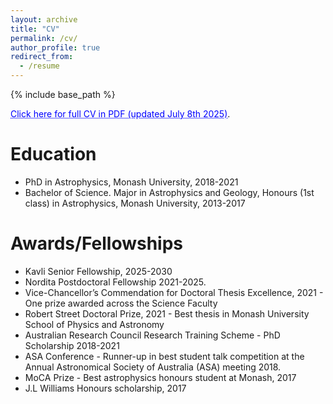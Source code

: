 ```yaml
---
layout: archive
title: "CV"
permalink: /cv/
author_profile: true
redirect_from:
  - /resume
---
```


{% include base_path %}

<a href="https://nikhil-sarin.github.io/files/nikhil_cv.pdf" style="color: blue; text-decoration: underline;text-decoration-style: dotted;">Click here for full CV in PDF (updated July 8th 2025)</a>.

Education
======
* PhD in Astrophysics, Monash University, 2018-2021
* Bachelor of Science. Major in Astrophysics and Geology, Honours (1st class) in Astrophysics, Monash University, 2013-2017

Awards/Fellowships
======
* Kavli Senior Fellowship, 2025-2030
* Nordita Postdoctoral Fellowship 2021-2025.
* Vice-Chancellor’s Commendation for Doctoral Thesis Excellence, 2021 - One prize awarded across the Science Faculty
* Robert Street Doctoral Prize, 2021 - Best thesis in Monash University School of Physics and Astronomy
* Australian Research Council Research Training Scheme - PhD Scholarship 2018-2021
* ASA Conference - Runner-up in best student talk competition at the Annual Astronomical Society of Australia (ASA) meeting 2018.
* MoCA Prize - Best astrophysics honours student at Monash, 2017
* J.L Williams Honours scholarship, 2017